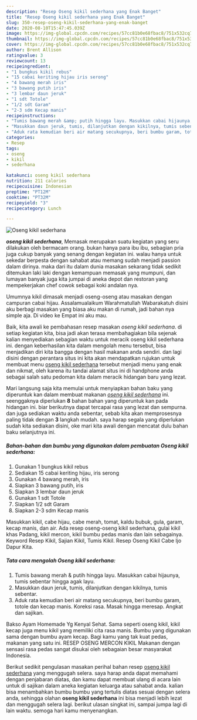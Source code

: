 ```yaml
---
description: "Resep Oseng kikil sederhana yang Enak Banget"
title: "Resep Oseng kikil sederhana yang Enak Banget"
slug: 350-resep-oseng-kikil-sederhana-yang-enak-banget
date: 2020-08-10T15:47:45.039Z
image: https://img-global.cpcdn.com/recipes/57cc81b0e68fbac8/751x532cq70/oseng-kikil-sederhana-foto-resep-utama.jpg
thumbnail: https://img-global.cpcdn.com/recipes/57cc81b0e68fbac8/751x532cq70/oseng-kikil-sederhana-foto-resep-utama.jpg
cover: https://img-global.cpcdn.com/recipes/57cc81b0e68fbac8/751x532cq70/oseng-kikil-sederhana-foto-resep-utama.jpg
author: Brent Allison
ratingvalue: 3
reviewcount: 13
recipeingredient:
- "1 bungkus kikil rebus"
- "15 cabai keriting hijau iris serong"
- "4 bawang merah iris"
- "3 bawang putih iris"
- "3 lembar daun jeruk"
- "1 sdt Totole"
- "1/2 sdt Garam"
- "2-3 sdm Kecap manis"
recipeinstructions:
- "Tumis bawang merah &amp; putih hingga layu. Masukkan cabai hijaunya, tumis sebentar hingga agak layu."
- "Masukkan daun jeruk, tumis, dilanjutkan dengan kikilnya, tumis sebentar."
- "Aduk rata kemudian beri air matang secukupnya, beri bumbu garam, totole dan kecap manis. Koreksi rasa. Masak hingga meresap. Angkat dan sajikan."
categories:
- Resep
tags:
- oseng
- kikil
- sederhana

katakunci: oseng kikil sederhana 
nutrition: 211 calories
recipecuisine: Indonesian
preptime: "PT12M"
cooktime: "PT32M"
recipeyield: "3"
recipecategory: Lunch

---
```



![Oseng kikil sederhana](https://img-global.cpcdn.com/recipes/57cc81b0e68fbac8/751x532cq70/oseng-kikil-sederhana-foto-resep-utama.jpg)

<b><i>oseng kikil sederhana</i></b>, Memasak merupakan suatu kegiatan yang seru dilakukan oleh bermacam orang. bukan hanya para ibu ibu, sebagian pria juga cukup banyak yang senang dengan kegiatan ini. walau hanya untuk sekedar berpesta dengan sahabat atau memang sudah menjadi passion dalam dirinya. maka dari itu dalam dunia masakan sekarang tidak sedikit ditemukan laki laki dengan kemampuan memasak yang mumpuni, dan lumayan banyak juga kita jumpai di aneka depot dan restoran yang mempekerjakan chef cowok sebagai koki andalan nya.

Umumnya kikil dimasak menjadi oseng-oseng atau masakan dengan campuran cabai hijau. Assalamualaikum Warahmatullah Wabarakatuh disini aku berbagi masakan yang biasa aku makan di rumah, jadi bahan nya simple aja. Di video ke Empat ini aku mau.

Baik, kita awali ke pembahasan resep masakan <i>oseng kikil sederhana</i>. di setiap kegiatan kita, bisa jadi akan terasa membahagiakan bila sejenak kalian menyediakan sebagian waktu untuk meracik oseng kikil sederhana ini. dengan keberhasilan kita dalam mengolah menu tersebut, bisa menjadikan diri kita bangga dengan hasil makanan anda sendiri. dan lagi disini dengan perantara situs ini kita akan mendapatkan rujukan untuk membuat menu <u>oseng kikil sederhana</u> tersebut menjadi menu yang enak dan nikmat, oleh karena itu tandai alamat situs ini di handphone anda sebagai salah satu pedoman kita dalam meracik hidangan baru yang lezat.


Mari langsung saja kita memulai untuk menyiapkan bahan baku yang diperuntuk kan dalam membuat makanan <u><i>oseng kikil sederhana</i></u> ini. seenggaknya diperlukan <b>8</b> bahan bahan yang diperuntuk kan pada hidangan ini. biar berikutnya dapat tercapai rasa yang lezat dan sempurna. dan juga sediakan waktu anda sebentar, sebab kita akan memprosesnya paling tidak dengan <b>3</b> langkah mudah. saya harap segala yang diperlukan sudah kita sediakan disini, oke mari kita awali dengan mencatat dulu bahan baku selanjutnya ini.

<!--inarticleads1-->

##### Bahan-bahan dan bumbu yang digunakan dalam pembuatan Oseng kikil sederhana:

1. Gunakan 1 bungkus kikil rebus
1. Sediakan 15 cabai keriting hijau, iris serong
1. Gunakan 4 bawang merah, iris
1. Siapkan 3 bawang putih, iris
1. Siapkan 3 lembar daun jeruk
1. Gunakan 1 sdt Totole
1. Siapkan 1/2 sdt Garam
1. Siapkan 2-3 sdm Kecap manis


Masukkan kikil, cabe hijau, cabe merah, tomat, kaldu bubuk, gula, garam, kecap manis, dan air. Ada resep oseng-oseng kikil sederhana, gulai kikil khas Padang, kikil mercon, kikil bumbu pedas manis dan lain sebagainya. Keyword Resep Kikil, Sajian Kikil, Tumis Kikil. Resep Oseng Kikil Cabe Ijo Dapur Kita. 

<!--inarticleads2-->

##### Tata cara mengolah Oseng kikil sederhana:

1. Tumis bawang merah &amp; putih hingga layu. Masukkan cabai hijaunya, tumis sebentar hingga agak layu.
1. Masukkan daun jeruk, tumis, dilanjutkan dengan kikilnya, tumis sebentar.
1. Aduk rata kemudian beri air matang secukupnya, beri bumbu garam, totole dan kecap manis. Koreksi rasa. Masak hingga meresap. Angkat dan sajikan.


Bakso Ayam Homemade Yg Kenyal Sehat. Sama seperti oseng kikil, kikil kecap juga menu kikil yang memiliki cita rasa manis. Bumbu yang digunakan sama dengan bumbu ayam kecap. Bagi kamu yang tak kuat pedas, makanan yang satu ini. RESEP OSENG MERCON KIKIL Makanan dengan sensasi rasa pedas sangat disukai oleh sebagaian besar masyarakat Indonesia. 

Berikut sedikit pengulasan masakan perihal bahan resep <u>oseng kikil sederhana</u> yang menggugah selera. saya harap anda dapat memahami dengan penjabaran diatas, dan kamu dapat membuat ulang di acara lain untuk di sajikan dalam aneka kegiatan keluarga atau sahabat anda. kalian bisa menambahkan bumbu bumbu yang tertulis diatas sesuai dengan selera anda, sehingga olahan <b>oseng kikil sederhana</b> ini bisa menjadi lebih lezat dan menggugah selera lagi. berikut ulasan singkat ini, sampai jumpa lagi di lain waktu. semoga hari kamu menyenangkan.
